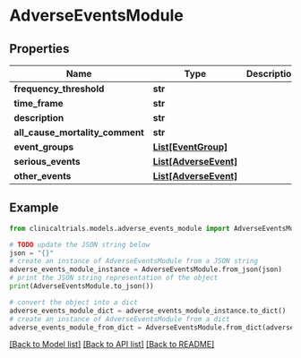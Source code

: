 # AdverseEventsModule


## Properties

Name | Type | Description | Notes
------------ | ------------- | ------------- | -------------
**frequency_threshold** | **str** |  | [optional] 
**time_frame** | **str** |  | [optional] 
**description** | **str** |  | [optional] 
**all_cause_mortality_comment** | **str** |  | [optional] 
**event_groups** | [**List[EventGroup]**](EventGroup.md) |  | [optional] 
**serious_events** | [**List[AdverseEvent]**](AdverseEvent.md) |  | [optional] 
**other_events** | [**List[AdverseEvent]**](AdverseEvent.md) |  | [optional] 

## Example

```python
from clinicaltrials.models.adverse_events_module import AdverseEventsModule

# TODO update the JSON string below
json = "{}"
# create an instance of AdverseEventsModule from a JSON string
adverse_events_module_instance = AdverseEventsModule.from_json(json)
# print the JSON string representation of the object
print(AdverseEventsModule.to_json())

# convert the object into a dict
adverse_events_module_dict = adverse_events_module_instance.to_dict()
# create an instance of AdverseEventsModule from a dict
adverse_events_module_from_dict = AdverseEventsModule.from_dict(adverse_events_module_dict)
```
[[Back to Model list]](../README.md#documentation-for-models) [[Back to API list]](../README.md#documentation-for-api-endpoints) [[Back to README]](../README.md)



